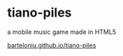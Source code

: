 # tiano-piles
a mobile music game made in HTML5

[barteloniu.github.io/tiano-piles](https://barteloniu.github.io/tiano-piles)
